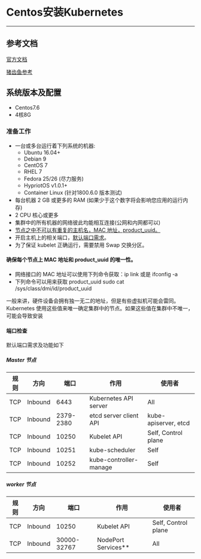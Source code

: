 # Centos安装Kubernetes

---

## 参考文档

[官方文档](https://kubernetes.io/zh/docs/setup/independent/install-kubeadm/)

[猪齿鱼参考](http://choerodon.io/zh/docs/installation-configuration/steps/kubernetes/)

## 系统版本及配置

* Centos7.6
* 4核8G

### 准备工作

* 一台或多台运行着下列系统的机器:
  * Ubuntu 16.04+
  * Debian 9
  * CentOS 7
  * RHEL 7
  * Fedora 25/26 (尽力服务)
  * HypriotOS v1.0.1+
  * Container Linux (针对1800.6.0 版本测试)
* 每台机器 2 GB 或更多的 RAM (如果少于这个数字将会影响您应用的运行内存)
* 2 CPU 核心或更多
* 集群中的所有机器的网络彼此均能相互连接(公网和内网都可以)
* [节点之中不可以有重复的主机名，MAC 地址，product_uuid。](#only_mac)
* 开启主机上的相关端口，[默认端口需求](#port_check)。
* 为了保证 kubelet 正确运行，需要禁用 Swap 交换分区。

#### 确保每个节点上 MAC 地址和 product_uuid 的唯一性。<span id="only_mac"></span>

* 网络接口的 MAC 地址可以使用下列命令获取：ip link 或是 ifconfig -a
* 下列命令可以用来获取 product_uuid sudo cat /sys/class/dmi/id/product_uuid
  
一般来讲，硬件设备会拥有独一无二的地址，但是有些虚拟机可能会雷同。Kubernetes 使用这些值来唯一确定集群中的节点。如果这些值在集群中不唯一，可能会导致安装

#### 端口检查 <span id="port_check"></span>

默认端口需求及功能如下

##### Master 节点

| 规则 | 方向 | 端口 | 作用 | 使用者 |
| --- | --- | --- | --- | ---|
| TCP | Inbound | 6443 | Kubernetes API server | All |
| TCP | Inbound | 2379-2380 | etcd server client API | kube-apiserver, etcd |
| TCP | Inbound | 10250 | Kubelet API | Self, Control plane |
| TCP | Inbound | 10251 | kube-scheduler | Self |
| TCP | Inbound | 10252 | kube-controller-manage | Self |

##### worker 节点

| 规则 | 方向 | 端口 | 作用 | 使用者 |
| --- | --- | --- | --- | ---|
| TCP | Inbound | 10250 | Kubelet API | Self, Control plane |
| TCP | Inbound | 30000-32767 | NodePort Services** | All |